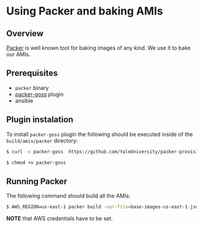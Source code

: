 # Using Packer and baking AMIs

## Overview

[Packer](http://packer.io/) is well known tool for baking images of any kind.
We use it to bake our AMIs.

## Prerequisites

* `packer` binary
* [packer-goss](https://github.com/YaleUniversity/packer-provisioner-goss) plugin
* ansible

## Plugin instalation

To install `packer-goss` plugin the following should be executed inside of the
`build/amis/packer` directory:

```bash
$ curl -o packer-goss  https://github.com/YaleUniversity/packer-provisioner-goss/releases/download/v0.3.0/packer-provisioner-goss-v0.3.0-linux-amd64

$ chmod +x packer-goss
```

## Running Packer

The following command should build all the AMIs:

```bash
$ AWS_REGION=us-east-1 packer build -var-file=base-images-us-east-1.json packer.json
```

**NOTE** that AWS credentials have to be set.